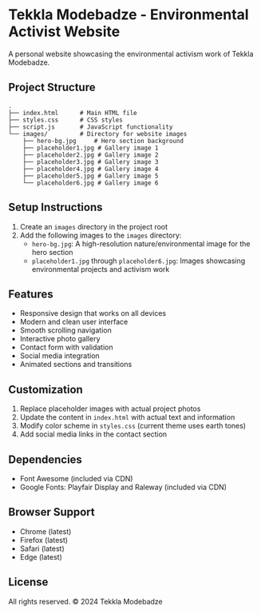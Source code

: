 # Tekkla Modebadze - Environmental Activist Website

A personal website showcasing the environmental activism work of Tekkla Modebadze.

## Project Structure
```
.
├── index.html      # Main HTML file
├── styles.css      # CSS styles
├── script.js       # JavaScript functionality
└── images/         # Directory for website images
    ├── hero-bg.jpg     # Hero section background
    ├── placeholder1.jpg # Gallery image 1
    ├── placeholder2.jpg # Gallery image 2
    ├── placeholder3.jpg # Gallery image 3
    ├── placeholder4.jpg # Gallery image 4
    ├── placeholder5.jpg # Gallery image 5
    └── placeholder6.jpg # Gallery image 6
```

## Setup Instructions

1. Create an `images` directory in the project root
2. Add the following images to the `images` directory:
   - `hero-bg.jpg`: A high-resolution nature/environmental image for the hero section
   - `placeholder1.jpg` through `placeholder6.jpg`: Images showcasing environmental projects and activism work

## Features

- Responsive design that works on all devices
- Modern and clean user interface
- Smooth scrolling navigation
- Interactive photo gallery
- Contact form with validation
- Social media integration
- Animated sections and transitions

## Customization

1. Replace placeholder images with actual project photos
2. Update the content in `index.html` with actual text and information
3. Modify color scheme in `styles.css` (current theme uses earth tones)
4. Add social media links in the contact section

## Dependencies

- Font Awesome (included via CDN)
- Google Fonts: Playfair Display and Raleway (included via CDN)

## Browser Support

- Chrome (latest)
- Firefox (latest)
- Safari (latest)
- Edge (latest)

## License

All rights reserved. © 2024 Tekkla Modebadze
